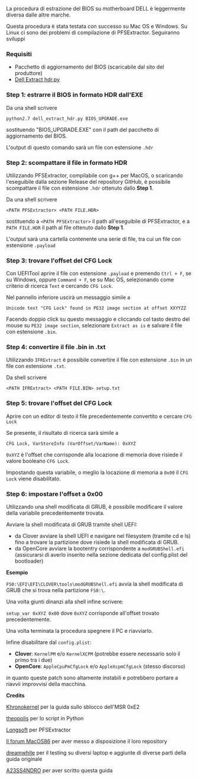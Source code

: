 La procedura di estrazione del BIOS su motherboard DELL è leggermente diversa dalle altre marche. 

Questa procedura è stata testata con successo su Mac OS e Windows. Su Linux ci sono dei problemi di compilazione di PFSExtractor. Seguiranno sviluppi

### Requisiti

- Pacchetto di aggiornamento del BIOS (scaricabile dal sito del produttore)
- [Dell Extract hdr.py](https://github.com/theopolis/uefi-firmware-parser/blob/master/scripts/contrib/dell_extract_hdr.py)


### Step 1: estrarre il BIOS in formato HDR dall'EXE

Da una shell scrivere

`python2.7 dell_extract_hdr.py BIOS_UPGRADE.exe`

sostituendo "BIOS_UPGRADE.EXE" con il path del pacchetto di aggiornamento del BIOS.

L'output di questo comando sarà un file con estensione `.hdr`

### Step 2: scompattare il file in formato HDR

Utilizzando PFSExtractor, compilabile con g++ per MacOS, o scaricando l'eseguibile dalla sezione Release del repository GitHub, è possibile scompattare il file con estensione `.hdr` ottenuto dallo **Step 1**.

Da una shell scrivere

`<PATH PFSExtractor> <PATH FILE.HDR>`

sostituendo a `<PATH PFSExtractor>` il path all'eseguibile di PFSExtractor, e a `PATH FILE.HDR` il path al file ottenuto dallo **Step 1**.

L'output sarà una cartella contenente una serie di file, tra cui un file con estensione `.payload`

### Step 3: trovare l'offset del CFG Lock

Con UEFITool aprire il file con estensione `.payload` e premendo `Ctrl + F`, se su Windows, oppure `Command + F`, se su Mac OS, selezionando come criterio di ricerca `Text` e cercando `CFG Lock`.

Nel pannello inferiore uscirà un messaggio simile a 

`Unicode text "CFG Lock" found in PE32 image section at offset XXYYZZ`

Facendo doppio click su questo messaggio e cliccando col tasto destro del mouse su `PE32 image section`, selezionare `Extract as is` e salvare il file con estensione `.bin`.

### Step 4: convertire il file .bin in .txt

Utilizzando `IFRExtract` è possibile convertire il file con estensione `.bin` in un file con estensione `.txt`. 

Da shell scrivere

`<PATH IFRExtract> <PATH FILE.BIN> setup.txt`

### Step 5: trovare l'offset del CFG Lock

Aprire con un editor di testo il file precedentemente convertito e cercare `CFG Lock`

Se presente, il risultato di ricerca sarà simile a 

`CFG Lock, VarStoreInfo (VarOffset/VarName): 0xXYZ`

`0xXYZ` è l'offset che corrisponde alla locazione di memoria dove risiede il valore booleano `CFG Lock`.

Impostando questa variabile, o meglio la locazione di memoria a `0x00` il `CFG Lock` viene disabilitato.

### Step 6: impostare l'offset a 0x00

Utilizzando una shell modificata di GRUB, è possibile modificare il valore della variabile precedentemente trovata.

Avviare la shell modificata di GRUB tramite shell UEFI:

- da Clover avviare la shell UEFI e navigare nel filesystem (tramite cd e ls) fino a trovare la partizione dove risiede la shell modificata di GRUB.
- da OpenCore avviare la bootentry corrispondente a `modGRUBShell.efi` (assicurarsi di averlo inserito nella sezione dedicata del config.plist del bootloader)

**Esempio**

`FS0:\EFI\EFI\CLOVER\tools\modGRUBShell.efi` avvia la shell modificata di GRUB che si trova nella partizione `FS0:\`. 

Una volta giunti dinanzi alla shell infine scrivere:

`setup_var 0xXYZ 0x00` dove `0xXYZ` corrisponde all'offset trovato precedentemente.

Una volta terminata la procedura spegnere il PC e riavviarlo.

Infine disabilitare dal `config.plist`:

- **Clover**: `KernelPM` e/o `KernelXCPM` (potrebbe essere necessario solo il primo tra i due)
- **OpenCore**: `AppleCpuPmCfgLock` e/o `AppleXcpmCfgLock` (stesso discorso)

in quanto queste patch sono altamente instabili e potrebbero portare a riavvii improvvisi della macchina.

**Credits**

[Khronokernel](https://khronokernel-2.gitbook.io/opencore-vanilla-desktop-guide/extras/msr-lock) per la guida sullo sblocco dell'MSR 0xE2

[theopolis](https://github.com/theopolis) per lo script in Python

[Longsoft](https://github.com/Longsoft) per PFSExtractor

[Il forum MacOS86](https://macos86.it) per aver messo a disposizione il loro repository

[dreamwhite](https://github.com/dreamwhite) per il testing su diversi laptop e aggiunte di diverse parti della guida originale

[A23SS4NDRO](https://www.macos86.it/profile/996-a23ss4ndro/) per aver scritto questa guida



